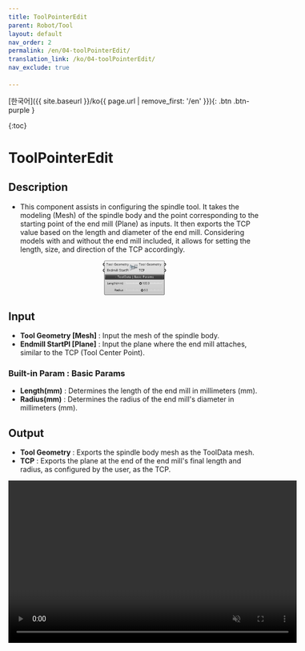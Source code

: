 ```yaml
---
title: ToolPointerEdit
parent: Robot/Tool
layout: default
nav_order: 2
permalink: /en/04-toolPointerEdit/
translation_link: /ko/04-toolPointerEdit/
nav_exclude: true

---
```


<!-- [English]({{ site.baseurl }}/en{{ page.url | remove_first: '/ko' }}){: .btn .btn-purple } -->
[한국어]({{ site.baseurl }}/ko{{ page.url | remove_first: '/en' }}){: .btn .btn-purple }

{:toc}
# ToolPointerEdit

## Description

* This component assists in configuring the spindle tool. It takes the modeling (Mesh) of the spindle body and the point corresponding to the starting point of the end mill (Plane) as inputs. It then exports the TCP value based on the length and diameter of the end mill.
Considering models with and without the end mill included, it allows for setting the length, size, and direction of the TCP accordingly.

<p align="center">  <img src="/assets/images/ToolPointEdit.png" align="center" width="25%"></p>

## Input

* **Tool Geometry [Mesh]** : Input the mesh of the spindle body.
* **Endmill StartPl [Plane]** : Input the plane where the end mill attaches, similar to the TCP (Tool Center Point).

### Built-in Param : Basic Params

* **Length(mm)** : Determines the length of the end mill in millimeters (mm).
* **Radius(mm)** : Determines the radius of the end mill's diameter in millimeters (mm).

## Output

* **Tool Geometry** : Exports the spindle body mesh as the ToolData mesh.
* **TCP** : Exports the plane at the end of the end mill's final length and radius, as configured by the user, as the TCP.

<p align="center"> 
<video src="/assets/images/spindleEditor_source1.mp4" width="576px" height="324px" autoplay=1 muted=1 loop=1 align="center">
</video>
</p>

